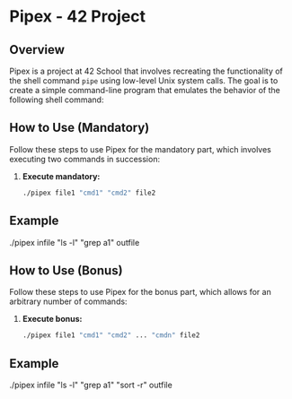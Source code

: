 # Pipex - 42 Project

## Overview
Pipex is a project at 42 School that involves recreating the functionality of the shell command `pipe` using low-level Unix system calls. The goal is to create a simple command-line program that emulates the behavior of the following shell command:

## How to Use (Mandatory)
Follow these steps to use Pipex for the mandatory part, which involves executing two commands in succession:

1. **Execute mandatory:**
   ```bash
   ./pipex file1 "cmd1" "cmd2" file2

## Example
./pipex infile "ls -l" "grep a1" outfile

## How to Use (Bonus)
Follow these steps to use Pipex for the bonus part, which allows for an arbitrary number of commands:

1. **Execute bonus:**
   ```bash
   ./pipex file1 "cmd1" "cmd2" ... "cmdn" file2

## Example
./pipex infile "ls -l" "grep a1" "sort -r" outfile